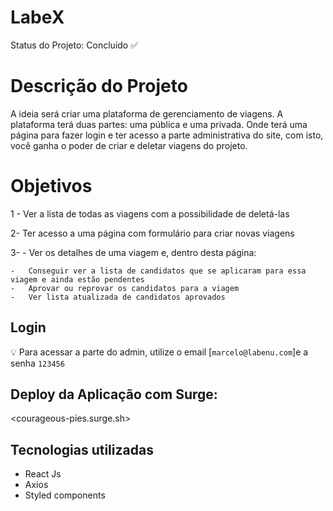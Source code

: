 # LabeX
Status do Projeto: Concluido :white_check_mark:

# Descrição do Projeto
A ideia será criar uma plataforma de gerenciamento de viagens. A plataforma terá duas partes: uma pública e uma privada. Onde terá uma página para fazer login e ter acesso a parte administrativa do site, com isto, você ganha o poder de criar e deletar viagens do projeto.

# Objetivos

1 - Ver a lista de todas as viagens com a possibilidade de deletá-las

2- Ter acesso a uma página com formulário para criar novas viagens

3-  -   Ver os detalhes de uma viagem e, dentro desta página:
    
    -   Conseguir ver a lista de candidatos que se aplicaram para essa viagem e ainda estão pendentes
    -   Aprovar ou reprovar os candidatos para a viagem
    -   Ver lista atualizada de candidatos aprovados


## Login

💡 Para acessar a parte do admin, utilize o email [`marcelo@labenu.com`]e a senha `123456`

## Deploy da Aplicação com Surge: 

<courageous-pies.surge.sh>

## Tecnologias utilizadas

-   React Js
-   Axios
-   Styled components
